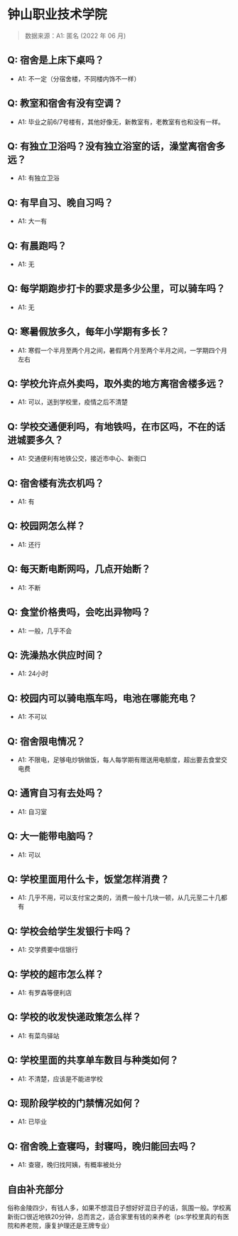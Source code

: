 # 钟山职业技术学院

> 数据来源：A1: 匿名 (2022 年 06 月)

## Q: 宿舍是上床下桌吗？

- A1: 不一定（分宿舍楼，不同楼内饰不一样）

## Q: 教室和宿舍有没有空调？

- A1: 毕业之前6/7号楼有，其他好像无，新教室有，老教室有也和没有一样。

## Q: 有独立卫浴吗？没有独立浴室的话，澡堂离宿舍多远？

- A1: 有独立卫浴

## Q: 有早自习、晚自习吗？

- A1: 大一有

## Q: 有晨跑吗？

- A1: 无

## Q: 每学期跑步打卡的要求是多少公里，可以骑车吗？

- A1: 无

## Q: 寒暑假放多久，每年小学期有多长？

- A1: 寒假一个半月至两个月之间，暑假两个月至两个半月之间，一学期四个月左右

## Q: 学校允许点外卖吗，取外卖的地方离宿舍楼多远？

- A1: 可以，送到学校里，疫情之后不清楚

## Q: 学校交通便利吗，有地铁吗，在市区吗，不在的话进城要多久？

- A1: 交通便利有地铁公交，接近市中心、新街口

## Q: 宿舍楼有洗衣机吗？

- A1: 有

## Q: 校园网怎么样？

- A1: 还行

## Q: 每天断电断网吗，几点开始断？

- A1: 不断

## Q: 食堂价格贵吗，会吃出异物吗？

- A1: 一般，几乎不会

## Q: 洗澡热水供应时间？

- A1: 24小时

## Q: 校园内可以骑电瓶车吗，电池在哪能充电？

- A1: 不可以

## Q: 宿舍限电情况？

- A1: 不限电，足够电炒锅做饭，每人每学期有赠送用电额度，超出要去食堂交电费

## Q: 通宵自习有去处吗？

- A1: 自习室

## Q: 大一能带电脑吗？

- A1: 可以

## Q: 学校里面用什么卡，饭堂怎样消费？

- A1: 几乎不用，可以支付宝之类的，消费一般十几块一顿，从几元至二十几都有

## Q: 学校会给学生发银行卡吗？

- A1: 交学费要中信银行

## Q: 学校的超市怎么样？

- A1: 有罗森等便利店

## Q: 学校的收发快递政策怎么样？

- A1: 有菜鸟驿站

## Q: 学校里面的共享单车数目与种类如何？

- A1: 不清楚，应该是不能进学校

## Q: 现阶段学校的门禁情况如何？

- A1: 已毕业

## Q: 宿舍晚上查寝吗，封寝吗，晚归能回去吗？

- A1: 查寝，晚归找阿姨，有概率被处分

## 自由补充部分

俗称金陵四少，有钱人多，如果不想混日子想好好混日子的话，氛围一般。学校离新街口很近地铁20分钟，总而言之，适合家里有钱的来养老（ps:学校里真的有医院和养老院，康复护理还是王牌专业）